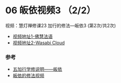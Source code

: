 # 06 皈依视频3 （2/2）

视频：慧灯禅修课23 加行的修法—皈依3 (第2次/共2次)

- [视频地址1-佛慧法语](https://fohuifayu.com/index.php/huideng-jiangtang/chanxiuke/zen-04/2624-l17093)
- [视频地址2-Wasabi Cloud](https://s3.ap-northeast-1.wasabisys.com/hdcx/jmy/%E6%85%A7%E7%81%AF%E7%A6%85%E4%BF%AE%E8%AF%BE/%E6%85%A7%E7%81%AF%E7%A6%85%E4%BF%AE%E8%AF%BE%E7%AC%AC%E5%9B%9B%E5%86%8C/01-3%20%E6%85%A7%E7%81%AF%E7%A6%85%E4%BF%AE%E8%AF%BE23%20%E5%8A%A0%E8%A1%8C%E7%9A%84%E4%BF%AE%E6%B3%95-%E7%9A%88%E4%BE%9D3.mp4)

### 参考

- [五加行学修说明——皈依](https://fohuifayu.com/index.php/huideng-jiangtang/chanxiuke/zen-04/8656-zen04-gy)
- [皈依的修法视频](https://fohuifayu.com/index.php/huideng-jiangtang/fofa-jianxiu/guiyi-de-xiufa)


